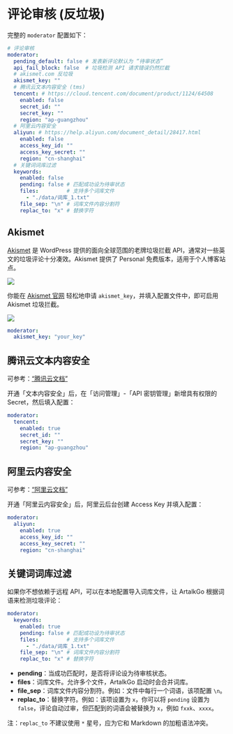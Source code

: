 # 评论审核 (反垃圾)

完整的 `moderator` 配置如下：

```yaml
# 评论审核
moderator:
  pending_default: false # 发表新评论默认为 “待审状态”
  api_fail_block: false  # 垃圾检测 API 请求错误仍然拦截
  # akismet.com 反垃圾
  akismet_key: ""
  # 腾讯云文本内容安全 (tms)
  tencent: # https://cloud.tencent.com/document/product/1124/64508
    enabled: false
    secret_id: ""
    secret_key: ""
    region: "ap-guangzhou"
  # 阿里云内容安全
  aliyun: # https://help.aliyun.com/document_detail/28417.html
    enabled: false
    access_key_id: ""
    access_key_secret: ""
    region: "cn-shanghai"
  # 关键词词库过滤
  keywords:
    enabled: false
    pending: false # 匹配成功设为待审状态
    files:         # 支持多个词库文件
      - "./data/词库_1.txt"
    file_sep: "\n" # 词库文件内容分割符
    replac_to: "x" # 替换字符
```

## Akismet

[Akismet](https://akismet.com/) 是 WordPress 提供的面向全球范围的老牌垃圾拦截 API，通常对一些英文的垃圾评论十分凑效。Akismet 提供了 Personal 免费版本，适用于个人博客站点。

![](/images/akismet/1.png)

你能在 [Akismet 官网](https://akismet.com/) 轻松地申请 `akismet_key`，并填入配置文件中，即可启用 Akismet 垃圾拦截。

![](/images/akismet/2.png)

```yaml
moderator:
  akismet_key: "your_key"
```

## 腾讯云文本内容安全

可参考：[“腾讯云文档”](https://cloud.tencent.com/document/product/1124/64508)

开通「文本内容安全」后，在「访问管理」-「API 密钥管理」新增具有权限的 Secret，然后填入配置：

```yaml
moderator:
  tencent:
    enabled: true
    secret_id: ""
    secret_key: ""
    region: "ap-guangzhou"
```

## 阿里云内容安全

可参考：[“阿里云文档”](https://help.aliyun.com/document_detail/28417.html)

开通「阿里云内容安全」后，阿里云后台创建 Access Key 并填入配置：

```yaml
moderator:
  aliyun:
    enabled: true
    access_key_id: ""
    access_key_secret: ""
    region: "cn-shanghai"
```

## 关键词词库过滤

如果你不想依赖于远程 API，可以在本地配置导入词库文件，让 ArtalkGo 根据词语来检测垃圾评论：

```yaml
moderator:
  keywords:
    enabled: true
    pending: false # 匹配成功设为待审状态
    files:         # 支持多个词库文件
      - "./data/词库_1.txt"
    file_sep: "\n" # 词库文件内容分割符
    replac_to: "x" # 替换字符
```

- **pending**：当成功匹配时，是否将评论设为待审核状态。
- **files**：词库文件。允许多个文件，ArtalkGo 启动时会合并词库。
- **file_sep**：词库文件内容分割符。例如：文件中每行一个词语，该项配置 `\n`。
- **replac_to**：替换字符。例如：该项设置为 `x`，你可以将 `pending` 设置为 `false`，评论自动过审，但匹配到的词语会被替换为 `x`，例如 `fxxk`、`xxxx`。

注：`replac_to` 不建议使用 `*` 星号，应为它和 Markdown 的加粗语法冲突。


